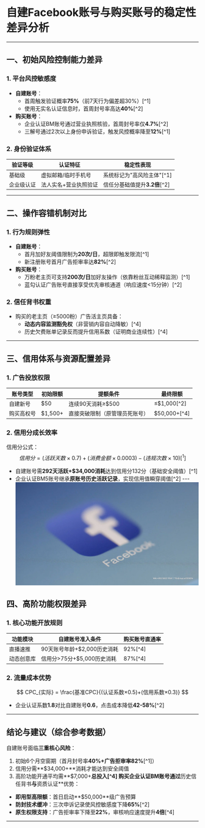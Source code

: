 # 自建Facebook账号与购买账号的稳定性差异分析
---
## 一、初始风险控制能力差异
### 1. 平台风控敏感度
- **自建账号**：
  - 首周触发验证概率**75%**（前7天行为偏差超30%）[^1]
  - 使用无实名认证信息时，首周封号率高达**40%**[^2]
- **购买账号**：
  - 企业认证BM账号通过营业执照核验，首周封号率仅**4.7%**[^2]
  - 三解号通过2次以上身份申诉验证，触发风控概率降至**12%**[^1]
### 2. 身份验证体系
| 验证等级   | 认证特征                   | 稳定性表现            |
|------------|--------------------------|----------------------|
| 基础级     | 虚拟邮箱/临时手机号        | 系统标记为"高风险主体"[^1] |
| 企业级认证 | 法人实名+营业执照验证       | 信任分基础值提升**3.2倍**[^2] |
---
## 二、操作容错机制对比
### 1. 行为规则弹性
- **自建账号**：
  - 首月加好友阈值限制为**20次/日**，超限即触发限流[^1]
  - 新注册账号首月广告拒审率达**82%**[^2]
- **购买账号**：
  - 万粉老主页可支持**200次/日**加好友操作（依靠粉丝互动稀释监测）[^1]
  - 蓝勾认证广告账号直接享受优先审核通道（响应速度<15分钟）[^2]
### 2. 信任背书权重
- 购买的老主页（≥5000粉）广告活主页具备：
  - **动态内容监测豁免权**（非营销内容自动降敏）[^4]
  - 历史欠费账单记录反而提升信用系数（证明商业连续性）[^4]
---
## 三、信用体系与资源配置差异
### 1. 广告投放权限
| 账号类型       | 初始限额 | 提额条件                     | 最终限额         |
|----------------|---------|-----------------------------|-----------------|
| 自建新号       | $50     | 连续90天消耗≥$500            | ≤$1,000[^2]     |
| 购买高权号     | $1,500+ | 直接突破限制（原管理员死账号）| $50,000+[^4]    |
### 2. 信用分成长效率
信用分公式：
$$ 信用分 = (活跃天数×0.7)+(消费金额×0.0003)-(违规次数×10)[^1] $$
- 自建账号需**292天活跃+$34,000消耗**达到信用分132分（基础安全阈值）[^1]
- 企业认证BM5账号继承**原账号历史活跃记录**，实现信用值瞬穿阈值[^2]
---![替代文字](微信图片_20250331113145.png)
## 四、高阶功能权限差异
### 1. 核心功能开放规则
| 功能模块       | 自建账号准入条件              | 购买账号直通率 |
|---------------|-----------------------------|---------------|
| 直播速推       | 90天账号年龄+$2,000历史消耗   | 92%[^4]        |
| 动态创意库     | 信用分>75分+$5,000历史消耗    | 87%[^4]        |
### 2. 流量成本优势
$$
CPC_{实际} = \frac{基准CPC}{(认证系数×0.5)+(信用系数×0.3)}
$$
- 企业认证系数**1.8**对比自建账号**0.6**，点击成本降低**42-58%**[^2]
---
## 结论与建议（综合参考数据）
自建账号面临**三重核心风险**：
1. 初始6个月空窗期（首月封号率**40%+广告拒审率82%**[^1]）
2. 信用分需**$34,000+**消耗才能达到安全阈值
3. 高阶功能开通平均需**$7,000+**总投入[^4]
购买企业认证BM账号通过**历史信任背书**与**资质认证**优势：
- **即用型高限额**：首日启动**$50,000**级广告预算
- **防封技术缓冲**：三次申诉记录使风控敏感度下降**65%**[^2]
- **原生权限支持**：广告拒审率下降至**22%**，审核响应速度提升**4倍**[^4]
---
